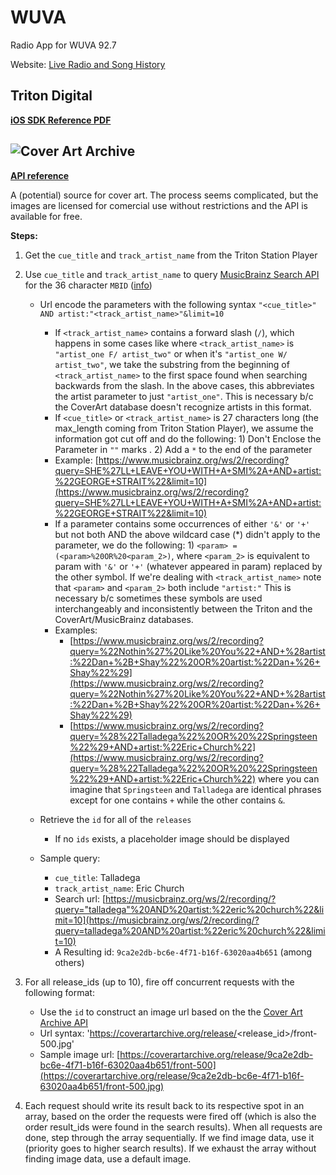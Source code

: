 # WUVA
Radio App for WUVA 92.7

Website: [Live Radio and Song History](http://player.listenlive.co/46461)

## Triton Digital ##

**[iOS SDK Reference PDF](http://triton-sdk.media.streamtheworld.com/mobile_sdk/TD-Mobile-iOS-SDK-2.2.1.pdf)**

## ![Cover Art Archive](http://coverartarchive.org/img/navbar_logo.svg) ##

**[API reference](https://musicbrainz.org/doc/Cover_Art_Archive/API)**

A (potential) source for cover art. The process seems complicated, but the images are licensed for comercial use without restrictions and the API is available for free.

**Steps:**

1. Get the `cue_title` and `track_artist_name` from the Triton Station Player
2. Use `cue_title` and `track_artist_name` to query [MusicBrainz Search API](http://musicbrainz.org/doc/Development/XML_Web_Service/Version_2/Search) for the 36 character `MBID` ([info](https://musicbrainz.org/doc/MusicBrainz_Identifier))
    * Url encode the parameters with the following syntax `"<cue_title>" AND artist:"<track_artist_name>"&limit=10`
    	* If `<track_artist_name>` contains a forward slash (`/`), which happens in some cases like where `<track_artist_name>` is `"artist_one F/ artist_two"` or when it's `"artist_one W/ artist_two"`, we take the substring from the beginning of `<track_artist_name>` to the first space found when searching backwards from the slash. In the above cases, this abbreviates the artist parameter to just `"artist_one"`. This is necessary b/c the CoverArt database doesn't recognize artists in this format.
    	* If `<cue_title>` or `<track_artist_name>` is 27 characters long (the max_length coming from Triton Station Player), we assume the information got cut off and do the following: 1) Don't Enclose the Parameter in `""` marks . 2) Add a `*` to the end of the parameter
    	* Example: [https://www.musicbrainz.org/ws/2/recording?query=SHE%27LL+LEAVE+YOU+WITH+A+SMI%2A+AND+artist:%22GEORGE+STRAIT%22&limit=10](https://www.musicbrainz.org/ws/2/recording?query=SHE%27LL+LEAVE+YOU+WITH+A+SMI%2A+AND+artist:%22GEORGE+STRAIT%22&limit=10)
    	* If a parameter contains some occurrences of either `'&'` or `'+'` but not both AND the above wildcard case (*) didn't apply to the parameter, we do the following: 1) `<param> = (<param>%20OR%20<param_2>)`, where `<param_2>` is equivalent to param with `'&'` or `'+'` (whatever appeared in param) replaced by the other symbol. If we're dealing with `<track_artist_name>` note that `<param>` and `<param_2>` both include `"artist:"` This is necessary b/c sometimes these symbols are used interchangeably and inconsistently between the Triton and the CoverArt/MusicBrainz databases.
    	* Examples:
    		* [https://www.musicbrainz.org/ws/2/recording?query=%22Nothin%27%20Like%20You%22+AND+%28artist:%22Dan+%2B+Shay%22%20OR%20artist:%22Dan+%26+Shay%22%29](https://www.musicbrainz.org/ws/2/recording?query=%22Nothin%27%20Like%20You%22+AND+%28artist:%22Dan+%2B+Shay%22%20OR%20artist:%22Dan+%26+Shay%22%29)
    		* [https://www.musicbrainz.org/ws/2/recording?query=%28%22Talladega%22%20OR%20%22Springsteen%22%29+AND+artist:%22Eric+Church%22](https://www.musicbrainz.org/ws/2/recording?query=%28%22Talladega%22%20OR%20%22Springsteen%22%29+AND+artist:%22Eric+Church%22) where you can imagine that `Springsteen` and `Talladega` are identical phrases except for one contains `+` while the other contains `&`.
    
    * Retrieve the `id` for all of the `releases`
    	* If no `ids` exists, a placeholder image should be displayed
    * Sample query:
    	* `cue_title`: Talladega
    	* `track_artist_name`: Eric Church
    	* Search url: [https://musicbrainz.org/ws/2/recording/?query="talladega"%20AND%20artist:%22eric%20church%22&limit=10](https://musicbrainz.org/ws/2/recording/?query=talladega%20AND%20artist:%22eric%20church%22&limit=10)
    	* A Resulting id: `9ca2e2db-bc6e-4f71-b16f-63020aa4b651` (among others)

3. For all release_ids (up to 10), fire off concurrent requests with the following format:
	* Use the `id` to construct an image url based on the the [Cover Art Archive API](https://musicbrainz.org/doc/Cover_Art_Archive/API)
	* Url syntax: 'https://coverartarchive.org/release/<release_id>/front-500.jpg'
	* Sample image url: [https://coverartarchive.org/release/9ca2e2db-bc6e-4f71-b16f-63020aa4b651/front-500](https://coverartarchive.org/release/9ca2e2db-bc6e-4f71-b16f-63020aa4b651/front-500.jpg)
	
4. Each request should write its result back to its respective spot in an array, based on the order the requests were fired off (which is also the order result_ids were found in the search results). When all requests are done, step through the array sequentially. If we find image data, use it (priority goes to higher search results). If we exhaust the array without finding image data, use a default image.
